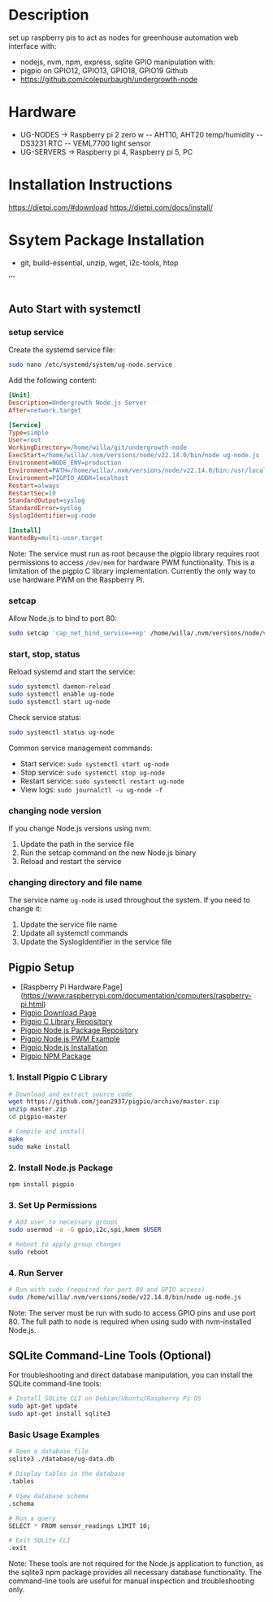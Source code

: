 # Description
set up raspberry pis to act as nodes for greenhouse automation
web interface with:
- nodejs, nvm, npm, express, sqlite
GPIO manipulation with:
- pigpio on GPIO12, GPIO13, GPIO18, GPIO19
Github
- https://github.com/colepurbaugh/undergrowth-node

# Hardware
- UG-NODES -> Raspberry pi 2 zero w
-- AHT10, AHT20 temp/humidity
-- DS3231 RTC
-- VEML7700 light sensor
- UG-SERVERS -> Raspberry pi 4, Raspberry pi 5, PC

# Installation Instructions

https://dietpi.com/#download
https://dietpi.com/docs/install/

# Ssytem Package Installation
- git, build-essential, unzip, wget, i2c-tools, htop


'''
# 

## Auto Start with systemctl

### setup service

Create the systemd service file:
```bash
sudo nano /etc/systemd/system/ug-node.service
```

Add the following content:
```ini
[Unit]
Description=Undergrowth Node.js Server
After=network.target

[Service]
Type=simple
User=root
WorkingDirectory=/home/willa/git/undergrowth-node
ExecStart=/home/willa/.nvm/versions/node/v22.14.0/bin/node ug-node.js
Environment=NODE_ENV=production
Environment=PATH=/home/willa/.nvm/versions/node/v22.14.0/bin:/usr/local/sbin:/usr/local/bin:/usr/sbin:/usr/bin:/sbin:/bin
Environment=PIGPIO_ADDR=localhost
Restart=always
RestartSec=10
StandardOutput=syslog
StandardError=syslog
SyslogIdentifier=ug-node

[Install]
WantedBy=multi-user.target
```

Note: The service must run as root because the pigpio library requires root permissions to access `/dev/mem` for hardware PWM functionality. This is a limitation of the pigpio C library implementation. Currently the only way to use hardware PWM on the Raspberry Pi.

### setcap

Allow Node.js to bind to port 80:
```bash
sudo setcap 'cap_net_bind_service=+ep' /home/willa/.nvm/versions/node/v22.14.0/bin/node
```

### start, stop, status

Reload systemd and start the service:
```bash
sudo systemctl daemon-reload
sudo systemctl enable ug-node
sudo systemctl start ug-node
```

Check service status:
```bash
sudo systemctl status ug-node
```

Common service management commands:
- Start service: `sudo systemctl start ug-node`
- Stop service: `sudo systemctl stop ug-node`
- Restart service: `sudo systemctl restart ug-node`
- View logs: `sudo journalctl -u ug-node -f`

### changing node version

If you change Node.js versions using nvm:
1. Update the path in the service file
2. Run the setcap command on the new Node.js binary
3. Reload and restart the service

### changing directory and file name

The service name `ug-node` is used throughout the system. If you need to change it:
1. Update the service file name
2. Update all systemctl commands
3. Update the SyslogIdentifier in the service file

## Pigpio Setup
- [Raspberry Pi Hardware Page] (https://www.raspberrypi.com/documentation/computers/raspberry-pi.html)
- [Pigpio Download Page](https://abyz.me.uk/rpi/pigpio/download.html)
- [Pigpio C Library Repository](https://github.com/joan2937/pigpio)
- [Pigpio Node.js Package Repository](https://github.com/fivdi/pigpio)
- [Pigpio Node.js PWM Example](https://github.com/fivdi/pigpio?tab=readme-ov-file#pulse-an-led-with-pwm)
- [Pigpio Node.js Installation](https://github.com/fivdi/pigpio?tab=readme-ov-file#installation)
- [Pigpio NPM Package](https://www.npmjs.com/package/pigpio#pulse-an-led-with-pwm)

### 1. Install Pigpio C Library
```bash
# Download and extract source code
wget https://github.com/joan2937/pigpio/archive/master.zip
unzip master.zip
cd pigpio-master

# Compile and install
make
sudo make install
```

### 2. Install Node.js Package
```bash
npm install pigpio
```

### 3. Set Up Permissions
```bash
# Add user to necessary groups
sudo usermod -a -G gpio,i2c,spi,kmem $USER

# Reboot to apply group changes
sudo reboot
```

### 4. Run Server
```bash
# Run with sudo (required for port 80 and GPIO access)
sudo /home/willa/.nvm/versions/node/v22.14.0/bin/node ug-node.js
```

Note: The server must be run with sudo to access GPIO pins and use port 80. The full path to node is required when using sudo with nvm-installed Node.js.

## SQLite Command-Line Tools (Optional)

For troubleshooting and direct database manipulation, you can install the SQLite command-line tools:

```bash
# Install SQLite CLI on Debian/Ubuntu/Raspberry Pi OS
sudo apt-get update
sudo apt-get install sqlite3
```

### Basic Usage Examples

```bash
# Open a database file
sqlite3 ./database/ug-data.db

# Display tables in the database
.tables

# View database schema
.schema

# Run a query
SELECT * FROM sensor_readings LIMIT 10;

# Exit SQLite CLI
.exit
```

Note: These tools are not required for the Node.js application to function, as the sqlite3 npm package provides all necessary database functionality. The command-line tools are useful for manual inspection and troubleshooting only.
